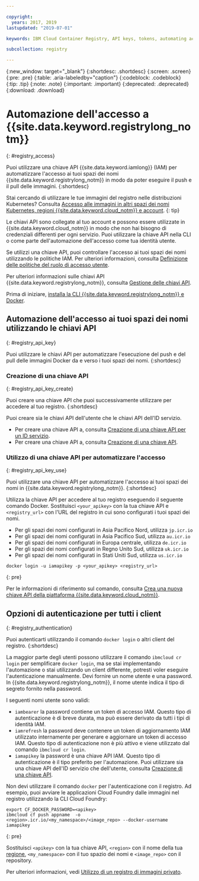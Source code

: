 ```yaml
---

copyright:
  years: 2017, 2019
lastupdated: "2019-07-01"

keywords: IBM Cloud Container Registry, API keys, tokens, automating access, creating API keys, authenticating,

subcollection: registry

---
```


{:new_window: target="_blank"}
{:shortdesc: .shortdesc}
{:screen: .screen}
{:pre: .pre}
{:table: .aria-labeledby="caption"}
{:codeblock: .codeblock}
{:tip: .tip}
{:note: .note}
{:important: .important}
{:deprecated: .deprecated}
{:download: .download}

# Automazione dell'accesso a {{site.data.keyword.registrylong_notm}}
{: #registry_access}

Puoi utilizzare una chiave API {{site.data.keyword.iamlong}} (IAM) per automatizzare l'accesso ai tuoi spazi dei nomi {{site.data.keyword.registrylong_notm}} in modo da poter eseguire il push e il pull delle immagini.
{:shortdesc}

Stai cercando di utilizzare le tue immagini del registro nelle distribuzioni Kubernetes? Consulta [Accesso alle immagini in altri spazi dei nomi Kubernetes, regioni {{site.data.keyword.cloud_notm}} e account](/docs/containers?topic=containers-images#other).
{: tip}

Le chiavi API sono collegate al tuo account e possono essere utilizzate in {{site.data.keyword.cloud_notm}} in modo che non hai bisogno di credenziali differenti per ogni servizio. Puoi utilizzare la chiave API nella CLI o come parte dell'automazione dell'accesso come tua identità utente.

Se utilizzi una chiave API, puoi controllare l'accesso ai tuoi spazi dei nomi utilizzando le politiche IAM. Per ulteriori informazioni, consulta [Definizione delle politiche del ruolo di accesso utente](/docs/services/Registry?topic=registry-user#user).

Per ulteriori informazioni sulle chiavi API {{site.data.keyword.registrylong_notm}}, consulta [Gestione delle chiavi API](/docs/iam?topic=iam-manapikey#manapikey).

Prima di iniziare, [installa la CLI {{site.data.keyword.registrylong_notm}} e Docker](/docs/services/Registry?topic=registry-registry_setup_cli_namespace#cli_namespace_registry_cli_install).

## Automazione dell'accesso ai tuoi spazi dei nomi utilizzando le chiavi API
{: #registry_api_key}

Puoi utilizzare le chiavi API per automatizzare l'esecuzione del push e del pull delle immagini Docker da e verso i tuoi spazi dei nomi.
{:shortdesc}

### Creazione di una chiave API
{: #registry_api_key_create}

Puoi creare una chiave API che puoi successivamente utilizzare per accedere al tuo registro.
{:shortdesc}

Puoi creare sia le chiavi API dell'utente che le chiavi API dell'ID servizio.

- Per creare una chiave API a, consulta [Creazione di una chiave API per un ID servizio](/docs/iam?topic=iam-serviceidapikeys#create_service_key).
- Per creare una chiave API a, consulta [Creazione di una chiave API](/docs/iam?topic=iam-userapikey#create_user_key).

### Utilizzo di una chiave API per automatizzare l'accesso
{: #registry_api_key_use}

Puoi utilizzare una chiave API per automatizzare l'accesso ai tuoi spazi dei nomi in {{site.data.keyword.registrylong_notm}}.
{:shortdesc}

Utilizza la chiave API per accedere al tuo registro eseguendo il seguente comando Docker. Sostituisci `<your_apikey>` con la tua chiave API e `<registry_url>` con l'URL del registro in cui sono configurati i tuoi spazi dei nomi.

- Per gli spazi dei nomi configurati in Asia Pacifico Nord, utilizza `jp.icr.io`
- Per gli spazi dei nomi configurati in Asia Pacifico Sud, utilizza `au.icr.io`
- Per gli spazi dei nomi configurati in Europa centrale, utilizza `de.icr.io`
- Per gli spazi dei nomi configurati in Regno Unito Sud, utilizza `uk.icr.io`
- Per gli spazi dei nomi configurati in Stati Uniti Sud, utilizza `us.icr.io`

```
docker login -u iamapikey -p <your_apikey> <registry_url>
```
{: pre}

Per le informazioni di riferimento sul comando, consulta [Crea una nuova chiave API della piattaforma {{site.data.keyword.cloud_notm}}](/docs/cli/reference/ibmcloud?topic=cloud-cli-ibmcloud_commands_iam#ibmcloud_iam_api_key_create).

## Opzioni di autenticazione per tutti i client
{: #registry_authentication}

Puoi autenticarti utilizzando il comando `docker login` o altri client del registro.
{:shortdesc}

La maggior parte degli utenti possono utilizzare il comando `ibmcloud cr login` per semplificare `docker login`, ma se stai implementando l'automazione o stai utilizzando un client differente, potresti voler eseguire l'autenticazione manualmente. Devi fornire un nome utente e una password. In {{site.data.keyword.registrylong_notm}}, il nome utente indica il tipo di segreto fornito nella password.

I seguenti nomi utente sono validi:

- `iambearer` la password contiene un token di accesso IAM. Questo tipo di autenticazione è di breve durata, ma può essere derivato da tutti i tipi di identità IAM.
- `iamrefresh` la password deve contenere un token di aggiornamento IAM utilizzato internamente per generare e aggiornare un token di accesso IAM. Questo tipo di autenticazione non è più attivo e viene utilizzato dal comando `ibmcloud cr login`.
- `iamapikey` la password è una chiave API IAM. Questo tipo di autenticazione è il tipo preferito per l'automazione. Puoi utilizzare sia una chiave API dell'ID servizio che dell'utente, consulta [Creazione di una chiave API](#registry_api_key_create).

Non devi utilizzare il comando `docker` per l'autenticazione con il registro. Ad esempio, puoi avviare le applicazioni Cloud Foundry dalle immagini nel registro utilizzando la CLI Cloud Foundry:

```
export CF_DOCKER_PASSWORD=<apikey>
ibmcloud cf push appname  -o <region>.icr.io/<my_namespace>/<image_repo> --docker-username iamapikey
```
{: pre}

Sostituisci `<apikey>` con la tua chiave API, `<region>` con il nome della tua [regione](/docs/services/Registry?topic=registry-registry_overview#registry_regions), `<my_namespace>` con il tuo spazio dei nomi e `<image_repo>` con il repository.

Per ulteriori informazioni, vedi [Utilizzo di un registro di immagini privato](/docs/services/ContinuousDelivery?topic=ContinuousDelivery-custom_docker_images#private_image_registry).
